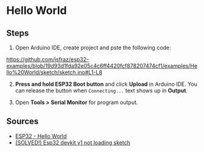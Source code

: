 # Hello World

## Steps

1) Open Arduino IDE, create project and pste the following code:

https://github.com/jsfraz/esp32-examples/blob/19d93d1fda92e05c4c6ff4420fcf878207474cf1/examples/Hello%20World/sketch/sketch.ino#L1-L8

2) **Press and hold ESP32 Boot button** and click **Upload** in Arduino IDE. You can release the button when `Connecting...` text shows up in **Output**.

3) Open **Tools > Serial Monitor** for program output.

## Sources

- [ESP32 - Hello World](https://esp32io.com/tutorials/esp32-hello-world)
- [(SOLVED!) Esp32 devkit v1 not loading sketch](https://forum.arduino.cc/t/solved-esp32-devkit-v1-not-loading-sketch/861761)
